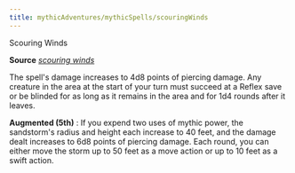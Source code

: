 ```yaml
---
title: mythicAdventures/mythicSpells/scouringWinds
---
```

Scouring Winds

**Source** [_scouring winds_](ultimateMagic/spells/scouringWinds.md#_scouring-winds)

The spell's damage increases to 4d8 points of piercing damage. Any creature in the area at the start of your turn must succeed at a Reflex save or be blinded for as long as it remains in the area and for 1d4 rounds after it leaves.

**Augmented (5th)** : If you expend two uses of mythic power, the sandstorm's radius and height each increase to 40 feet, and the damage dealt increases to 6d8 points of piercing damage. Each round, you can either move the storm up to 50 feet as a move action or up to 10 feet as a swift action.


